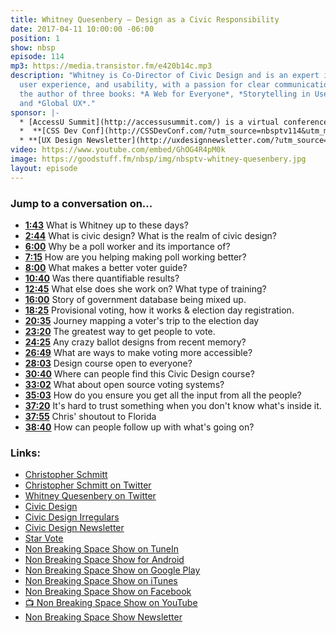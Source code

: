 ```yaml
---
title: Whitney Quesenbery — Design as a Civic Responsibility
date: 2017-04-11 10:00:00 -06:00
position: 1
show: nbsp
episode: 114
mp3: https://media.transistor.fm/e420b14c.mp3
description: "Whitney is Co-Director of Civic Design and is an expert in user research,
  user experience, and usability, with a passion for clear communication. \nShe’s
  the author of three books: *A Web for Everyone*, *Storytelling in User Experience*,
  and *Global UX*."
sponsor: |-
  * [AccessU Summit](http://accessusummit.com/) is a virtual conference on digital accessibility techniques and policies taking place online on May 18th. Early bird tickets now on sale at [AccessUSummit.com](http://accessusummit.com/).
  *  **[CSS Dev Conf](http://CSSDevConf.com/?utm_source=nbsptv114&utm_medium=podcast&utm_campaign=cssdevconf2017)** — Conference dedicated to CSS and its super friend technologies like JavaScript, Sass, NPM, and more. A limited supply of Early Bird Tickets now on sale. [Register now!](http://CSSDevConf.com/?utm_source=nbsptv114&utm_medium=podcast&utm_campaign=cssdevconf2017)
  * **[UX Design Newsletter](http://uxdesignnewsletter.com/?utm_source=nbsptv114&utm_medium=podcast&utm_campaign=uxdesignnewsletter)** — A weekly free newsletter containing a collection of tutorials, articles, and videos about front-end design and development, plus tips on how to bring better engagement to the multi-device world curated by Christopher Schmitt. [Sign up now!](http://uxdesignnewsletter.com/?utm_source=nbsptv114&utm_medium=podcast&utm_campaign=uxdesignnewsletter)
video: https://www.youtube.com/embed/GhOG4R4pM0k
image: https://goodstuff.fm/nbsp/img/nbsptv-whitney-quesenbery.jpg
layout: episode
---
```


### Jump to a conversation on...

* **[1:43](#t=1:43)** What is Whitney up to these days?
* **[2:44](#t=2:44)** What is civic design? What is the realm of civic design?
* **[6:00](#t=6:00)** Why be a poll worker and its importance of?
* **[7:15](#t=7:15)** How are you helping making poll working better?
* **[8:00](#t=8:00)** What makes a better voter guide?
* **[10:40](#t=10:40)** Was there quantifiable results?
* **[12:45](#t=12:45)** What else does she work on? What type of training?
* **[16:00](#t=16:00)** Story of government database being mixed up.
* **[18:25](#t=18:25)** Provisional voting, how it works & election day registration.
* **[20:35](#t=20:35)** Journey mapping a voter's trip to the election day
* **[23:20](#t=23:20)** The greatest way to get people to vote.
* **[24:25](#t=24:25)** Any crazy ballot designs from recent memory?
* **[26:49](#t=26:49)** What are ways to make voting more accessible?
* **[28:03](#t=28:03)** Design course open to everyone?
* **[30:40](#t=30:40)** Where can people find this Civic Design course?
* **[33:02](#t=33:02)** What about open source voting systems?
* **[35:03](#t=35:03)** How do you ensure you get all the input from all the people?
* **[37:20](#t=37:20)** It's hard to trust something when you don't know what's inside it.
* **[37:55](#t=37:55)** Chris' shoutout to Florida
* **[38:40](#t=38:40)** How can people follow up with what's going on?

### Links:

* [Christopher Schmitt](http://Christopher.org)
* [Christopher Schmitt on Twitter](https://twitter.com/teleject)
* [Whitney Quesenbery on Twitter](https://twitter.com/whitneyq)
* [Civic Design](http://civicdesign.org/)
* [Civic Design Irregulars](https://docs.google.com/forms/d/e/1FAIpQLSc2vtBo8aDGGmJ-VqA1UUdbHDjcKX3TgjcV0aPSaTCflwWfRg/viewform)
* [Civic Design Newsletter](http://tinyletter.com/civicdesigning )
* [Star Vote](https://www.usenix.org/conference/evtwote13/workshop-program/presentation/bell)
* [Non Breaking Space Show on TuneIn](http://tunein.com/radio/Non-Breaking-Space-Show-p885155/)
* [Non Breaking Space Show for Android](http://subscribeonandroid.com/feeds.goodstuff.fm/nbsp)
* [Non Breaking Space Show on Google Play](https://playmusic.app.goo.gl/?ibi=com.google.PlayMusic&isi=691797987&ius=googleplaymusic&link=https://play.google.com/music/m/Iw5ik6iwalo5vmda5rqyrotdney?t%3DNon_Breaking_Space_Show%26pcampaignid%3DMKT-na-all-co-pr-mu-pod-16)
* [Non Breaking Space Show on iTunes](https://itunes.apple.com/ca/podcast/non-breaking-space-show/id507162981?mt=2&ign-mpt=uo%3D4)
* [Non Breaking Space Show on Facebook](https://www.facebook.com/nbsptv)
* [📺 Non Breaking Space Show on YouTube](https://www.youtube.com/channel/UC--mqA75V3CM8hxId0l7e_g?sub_confirmation=1)
* [Non Breaking Space Show Newsletter](http://newsletter.nonbreakingspace.tv/)
